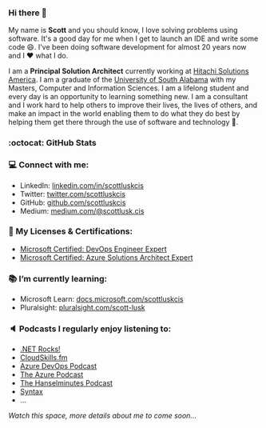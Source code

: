 ### Hi there 👋

<!--
**scottluskcis/scottluskcis** is a ✨ _special_ ✨ repository because its `README.md` (this file) appears on your GitHub profile.

Here are some ideas to get you started:

- 🔭 I’m currently working on ...
- 🌱 I’m currently learning ...
- 👯 I’m looking to collaborate on ...
- 🤔 I’m looking for help with ...
- 💬 Ask me about ...
- 📫 How to reach me: ...
- 😄 Pronouns: ...
- ⚡ Fun fact: ...
-->

My name is **Scott** and you should know, I love solving problems using software. It's a good day for me when I get to launch an IDE and write some code :smile:. I've been doing software development for almost 20 years now and I :heart: what I do.

I am a **Principal Solution Architect** currently working at [Hitachi Solutions America](https://global.hitachi-solutions.com/). I am a graduate of the [University of South Alabama](https://www.southalabama.edu/) with my Masters, Computer and Information Sciences. I am a lifelong student and every day is an opportunity to learning something new. I am a consultant and I work hard to help others to improve their lives, the lives of others, and make an impact in the world enabling them to do what they do best by helping them get there through the use of software and technology :dart:.

### :octocat: GitHub Stats

<!--
<a href="https://github.com/scottluskcis/scottluskcis">
  <img align="center" src="https://github-readme-stats.vercel.app/api?username=scottluskcis&show_icons=true&theme=dracula&count_private=true" alt="Scott's GitHub Stats" />
</a>
-->

<!--
#### Stats

[![My GitHub Stats](https://github-readme-stats.vercel.app/api/?username=scottluskcis&count_private=true&theme=dracula&showicons=true)]()

#### Languages 

[![My GitHub Language Stats](https://github-readme-stats.vercel.app/api/top-langs/?username=scottluskcis&langs_count=5&theme=dracula&count_private=true)]()
-->

<!--
<a href="https://github.com/scottluskcis/scottluskcis">
  <img align="center" src="https://github-readme-stats.vercel.app/api/top-langs/?username=scottluskcis&show_icons=true&theme=dracula&count_private=true&hide=java,html,ruby,css&langs_count=3" />
</a>

* Blog: [scottluskcis.github.io](https://scottluskcis.github.io/)
-->

### :computer: Connect with me:

* LinkedIn: [linkedin.com/in/scottluskcis](https://www.linkedin.com/in/scottluskcis/)
* Twitter: [twitter.com/scottluskcis](https://twitter.com/scottluskcis)
* GitHub: [github.com/scottluskcis](https://github.com/scottluskcis)
* Medium: [medium.com/@scottlusk.cis](https://medium.com/@scottlusk.cis)

### :scroll: My Licenses & Certifications:

* [Microsoft Certified: DevOps Engineer Expert](https://learn.microsoft.com/en-gb/users/scottluskcis/credentials/2c295d04dc3a7d6e) 
* [Microsoft Certified: Azure Solutions Architect Expert](https://learn.microsoft.com/en-gb/users/scottluskcis/credentials/97cf897ccfeb96c9)

### :books: I’m currently learning:

* Microsoft Learn: [docs.microsoft.com/scottluskcis](https://docs.microsoft.com/en-us/users/scottluskcis/)
* Pluralsight: [pluralsight.com/scott-lusk](https://app.pluralsight.com/profile/scott-lusk-8c)

### :speaker: Podcasts I regularly enjoy listening to:

* [.NET Rocks!](https://www.dotnetrocks.com/)
* [CloudSkills.fm](https://cloudskills.fm/)
* [Azure DevOps Podcast](http://azuredevopspodcast.clear-measure.com/)
* [The Azure Podcast](http://azpodcast.azurewebsites.net/)
* [The Hanselminutes Podcast](https://hanselminutes.com/)
* [Syntax](https://syntax.fm/)
* ...

_Watch this space, more details about me to come soon..._
